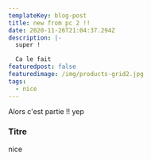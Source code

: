 ```yaml
---
templateKey: blog-post
title: new from pc 2 !!
date: 2020-11-26T21:04:37.294Z
description: |-
  super ! 

  Ca le fait
featuredpost: false
featuredimage: /img/products-grid2.jpg
tags:
  - nice
---
```

Alors c'est partie !! 
yep

### Titre

nice